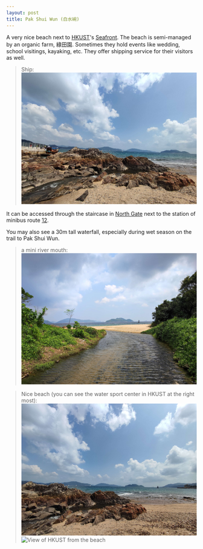```yaml
---
layout: post
title: Pak Shui Wun (白水碗)
---
```

A very nice beach next to [HKUST](/_pages/places/chapter0/HKUST_content.md)'s [Seafront](). The beach is semi-managed by an organic farm, 綠田園. Sometimes they hold events like wedding, school visitings, kayaking, etc. They offer shipping service for their visitors as well.

> Ship:
![Ship in Pak Shui Wun](/media/ship.jpg)

It can be accessed through the staircase in [North Gate](../chapter0/North_Gate.md) next to the station of minibus route [12]().

You may also see a 30m tall waterfall, especially during wet season on the trail to Pak Shui Wun.

> a mini river mouth:
![Inside Pak Shui Wun](/media/insidePakShuiWun.jpg)

> Nice beach (you can see the water sport center in HKUST at the right most):
![Inside Pak Shui Wun](/media/Pakshuiwun2.jpg)
![View of HKUST from the beach](/media/pak_shui_wun.png)
